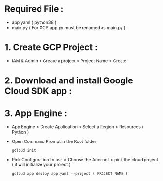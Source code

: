 # Required File :
- app.yaml ( python38 )
- main.py  ( For GCP app.py must be renamed as main.py )

# 1. Create GCP Project :
- IAM & Admin > Create a project > Project Name > Create 

# 2. Download and install Google Cloud SDK app :

# 3. App Engine :
- App Engine > Create Application > Select a Region > Resources ( Python ) 
- Open Command Prompt in the Root folder 

      gcloud init

- Pick Configuration to use  > Choose the Account  > pick the cloud project ( it will initialize your project )

      gcloud app deploy app.yaml --project ( PROJECT NAME )
